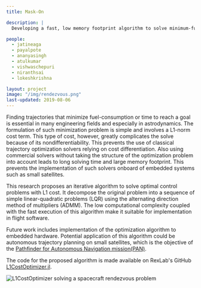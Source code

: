 ```yaml
---
title: Mask-On

description: |
  Developing a fast, low memory footprint algorithm to solve minimum-fuel problems with possible implementation onboard a CubeSat for embedded trajectory optimization.

people:
  - jatineaga
  - payalpote
  - ananyasingh
  - atulkumar
  - vishwaschepuri
  - niranthsai
  - lokeshkrishna

layout: project
image: "/img/rendezvous.png"
last-updated: 2019-08-06
---
```


Finding trajectories that minimize fuel-consumption or time to reach a goal is essential in many engineering fields and especially in astrodynamics. The formulation of such minimization problem is simple and involves a L1-norm cost term. This type of cost, however, greatly complicates the solve because of its nondifferentiability. This prevents the use of classical trajectory optimization solvers relying on cost differentiation. Also using commercial solvers without taking the structure of the optimization problem into account leads to long solving time and large memory footprint. This prevents the implementation of such solvers onboard of embedded systems such as small satellites.

This research proposes an iterative algorithm to solve optimal control problems with L1 cost. It decompose the original problem into a sequence of simple linear-quadratic problems (LQR) using the alternating direction method of multipliers (ADMM). The low computational complexity coupled with the fast execution of this algorithm make it suitable for implementation in flight software.

Future work includes implementation of the optimization algorithm  to embedded hardware. Potential application of this algorithm could be autonomous trajectory planning on small satellites, which is the objective of the [Pathfinder for Autonomous Navigation mission(PAN)](https://www.spacecraftresearch.com/pan). 

The code for the proposed algorithm is made available on RexLab's GitHub [L1CostOptimizer.jl](https://github.com/RoboticExplorationLab/L1CostOptimizer.jl.git).

![L1CostOptimizer solving a spacecraft rendezvous problem](/img/rendezvous.gif)
